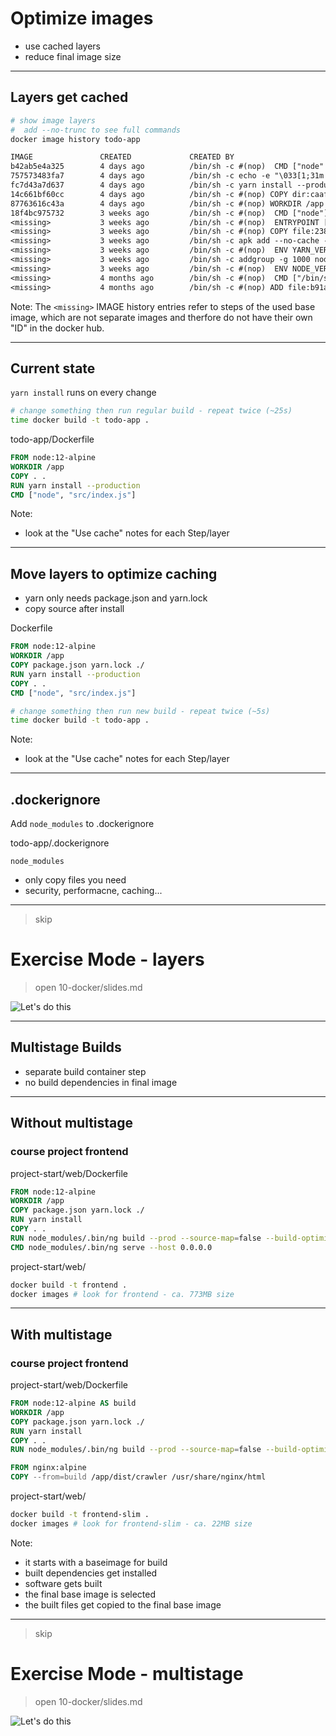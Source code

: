 # Optimize images

* use cached layers
* reduce final image size

----

## Layers get cached

```bash
# show image layers
#  add --no-trunc to see full commands
docker image history todo-app
```

```txt
IMAGE               CREATED             CREATED BY                                      SIZE        
b42ab5e4a325        4 days ago          /bin/sh -c #(nop)  CMD ["node" "src/index.js…   0B                  
757573483fa7        4 days ago          /bin/sh -c echo -e "\033[1;31m this will run…   0B                  
fc7d43a7d637        4 days ago          /bin/sh -c yarn install --production            85.2MB              
14c661bf60cc        4 days ago          /bin/sh -c #(nop) COPY dir:caaf25cfb2658deb7…   58MB                
87763616c43a        4 days ago          /bin/sh -c #(nop) WORKDIR /app                  0B                  
18f4bc975732        3 weeks ago         /bin/sh -c #(nop)  CMD ["node"]                 0B                  
<missing>           3 weeks ago         /bin/sh -c #(nop)  ENTRYPOINT ["docker-entry…   0B                  
<missing>           3 weeks ago         /bin/sh -c #(nop) COPY file:238737301d473041…   116B                
<missing>           3 weeks ago         /bin/sh -c apk add --no-cache --virtual .bui…   7.62MB              
<missing>           3 weeks ago         /bin/sh -c #(nop)  ENV YARN_VERSION=1.22.4      0B                  
<missing>           3 weeks ago         /bin/sh -c addgroup -g 1000 node     && addu…   76.1MB              
<missing>           3 weeks ago         /bin/sh -c #(nop)  ENV NODE_VERSION=12.18.3     0B                  
<missing>           4 months ago        /bin/sh -c #(nop)  CMD ["/bin/sh"]              0B                  
<missing>           4 months ago        /bin/sh -c #(nop) ADD file:b91adb67b670d3a6f…   5.61MB 
```

Note: 
The `<missing>` IMAGE history entries refer to steps of the used base image, which are not separate images and therfore do not have their own "ID" in the docker hub.

----

## Current state

`yarn install` runs on every change

```bash
# change something then run regular build - repeat twice (~25s)
time docker build -t todo-app . 
```

todo-app/Dockerfile
```Dockerfile
FROM node:12-alpine
WORKDIR /app
COPY . .
RUN yarn install --production
CMD ["node", "src/index.js"]
```

Note:
* look at the "Use cache" notes for each Step/layer

----

## Move layers to optimize caching

* yarn only needs package.json and yarn.lock
* copy source after install

Dockerfile
```Dockerfile
FROM node:12-alpine
WORKDIR /app
COPY package.json yarn.lock ./
RUN yarn install --production
COPY . .
CMD ["node", "src/index.js"]
```

```bash
# change something then run new build - repeat twice (~5s)
time docker build -t todo-app . 
```

Note:
* look at the "Use cache" notes for each Step/layer
----

## .dockerignore

Add `node_modules` to .dockerignore

todo-app/.dockerignore
```
node_modules
```

* only copy files you need
* security, performacne, caching...

----

> skip

# Exercise Mode - layers

> open 10-docker/slides.md

![Let's do this](https://media.giphy.com/media/6w4SdNcShkCZfycrxI/giphy.gif)
<!-- .element style="width: 40%" -->

----

## Multistage Builds

* separate build container step
* no build dependencies in final image

----

## Without multistage
### course project frontend

project-start/web/Dockerfile
```Dockerfile
FROM node:12-alpine
WORKDIR /app
COPY package.json yarn.lock ./
RUN yarn install
COPY . .
RUN node_modules/.bin/ng build --prod --source-map=false --build-optimizer=false
CMD node_modules/.bin/ng serve --host 0.0.0.0
````

project-start/web/
```sh
docker build -t frontend .
docker images # look for frontend - ca. 773MB size
```

----

## With multistage
### course project frontend

project-start/web/Dockerfile
```Dockerfile
FROM node:12-alpine AS build
WORKDIR /app
COPY package.json yarn.lock ./
RUN yarn install
COPY . .
RUN node_modules/.bin/ng build --prod --source-map=false --build-optimizer=false

FROM nginx:alpine
COPY --from=build /app/dist/crawler /usr/share/nginx/html
```

project-start/web/
```bash
docker build -t frontend-slim .
docker images # look for frontend-slim - ca. 22MB size
```

Note:
* it starts with a baseimage for build
* built dependencies get installed
* software gets built
* the final base image is selected
* the built files get copied to the final base image

----

> skip

# Exercise Mode - multistage

> open 10-docker/slides.md

![Let's do this](https://media.giphy.com/media/j70sGTgTllIgE/giphy.gif)
<!-- .element style="width=50%" -->